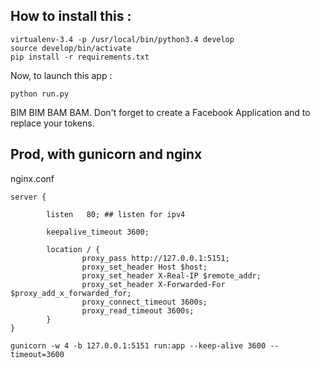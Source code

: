## How to install this :

```
virtualenv-3.4 -p /usr/local/bin/python3.4 develop
source develop/bin/activate
pip install -r requirements.txt
```

Now, to launch this app :

```
python run.py
```

BIM BIM BAM BAM.
Don't forget to create a Facebook Application and to replace your tokens.

## Prod, with gunicorn and nginx

nginx.conf

```
server {

        listen   80; ## listen for ipv4

        keepalive_timeout 3600;

        location / {
                proxy_pass http://127.0.0.1:5151;
                proxy_set_header Host $host;
                proxy_set_header X-Real-IP $remote_addr;
                proxy_set_header X-Forwarded-For $proxy_add_x_forwarded_for;
                proxy_connect_timeout 3600s;
                proxy_read_timeout 3600s;
        }
}
```

```
gunicorn -w 4 -b 127.0.0.1:5151 run:app --keep-alive 3600 --timeout=3600
```

